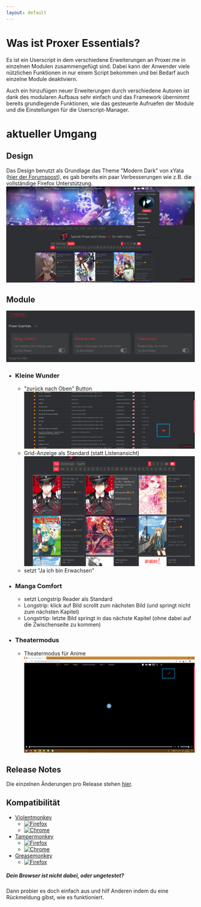 ```yaml
---
layout: default
---
```

# Was ist Proxer Essentials?
Es ist ein Userscript in dem verschiedene Erweiterungen an Proxer.me in einzelnen Modulen zusammengefügt sind.
Dabei kann der Anwender viele nützlichen Funktionen in nur einem Script bekommen und bei Bedarf auch einzelne Module deaktiviern. 

Auch ein hinzufügen neuer Erweiterungen durch verschiedene Autoren ist dank des modularen Aufbaus sehr einfach und das Framework übernimmt bereits grundlegende Funktionen, wie das gesteuerte Aufruefen der Module und die Einstellungen für die Userscript-Manager.

# aktueller Umgang 

## Design
Das Design benutzt als Grundlage das Theme "Modern Dark" von xYata ([hier der Forumspost](https://proxer.me/forum/anwendungen/383233-theme-proxer-modern-dark)), es gab bereits ein paar Verbesserungen wie z.B. die vollständige Firefox Unterstützung.
![Bild des Designs](screenshots/design.png)

## Module
![Bild der Module](screenshots/modules.PNG)
* ### Kleine Wunder
  * "zurück nach Oben" Button
![Back to Top](screenshots/Back-to-Top.png)
  * Grid-Anzeige als Standard (statt Listenansicht)
![Grid Ansicht](screenshots/grid.png)
  * setzt "Ja ich bin Erwachsen"
* ### Manga Comfort
  * setzt Longstrip Reader als Standard
  * Longstrip: klick auf Bild scrollt zum nächsten Bild (und springt nicht zum nächsten Kapitel)
  * Longstrtip: letzte Bild springt in das nächste Kapitel (ohne dabei auf die Zwischenseite zu kommen)
* ### Theatermodus
  * Theatermodus für Anime
![Theatermodus](screenshots/theater.png)

## Release Notes
Die einzelnen Änderungen pro Release stehen [hier](https://github.com/Blue-Reaper/Proxer-Essentials/releases).
## Kompatibilität
* [Violentmonkey](https://violentmonkey.github.io/)
  * [![Firefox](https://img.shields.io/badge/Firefox-getestet-brightgreen.svg)](https://www.mozilla.org/de/firefox/)
  * [![Chrome](https://img.shields.io/badge/Chrome-getestet-brightgreen.svg)](https://www.google.de/chrome/index.html)
* [Tampermonkey](https://tampermonkey.net/)
  * [![Firefox](https://img.shields.io/badge/Firefox-ungetestet-lightgrey.svg)](https://www.mozilla.org/de/firefox/)
  * [![Chrome](https://img.shields.io/badge/Chrome-ungetestet-lightgrey.svg)](https://www.google.de/chrome/index.html)
* [Greasemonkey](https://www.greasespot.net/)
  * [![Firefox](https://img.shields.io/badge/Firefox-ungetestet-lightgrey.svg)](https://www.mozilla.org/de/firefox/)

##### Dein Browser ist nicht dabei, oder ungetestet?
Dann probier es doch einfach aus und hilf Anderen indem du eine Rückmeldung gibst, wie es funktioniert.
